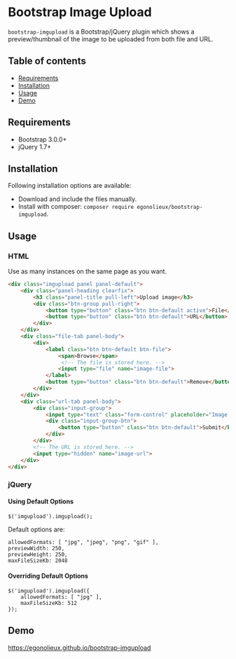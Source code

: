 # Bootstrap Image Upload

`bootstrap-imgupload` is a Bootstrap/jQuery plugin which shows a preview/thumbnail of the image to be uploaded from both file and URL.

## Table of contents

* [Requirements](#requirements)
* [Installation](#installation)
* [Usage](#usage)
* [Demo](#demo)

## Requirements

- Bootstrap 3.0.0+
- jQuery 1.7+

## Installation

Following installation options are available:

- Download and include the files manually.
- Install with composer: `composer require egonolieux/bootstrap-imgupload`.

## Usage

### HTML

Use as many instances on the same page as you want.

```HTML
<div class="imgupload panel panel-default">
    <div class="panel-heading clearfix">
        <h3 class="panel-title pull-left">Upload image</h3>
        <div class="btn-group pull-right">
            <button type="button" class="btn btn-default active">File</button>
            <button type="button" class="btn btn-default">URL</button>
        </div>
    </div>
    <div class="file-tab panel-body">
        <div>
            <label class="btn btn-default btn-file">
                <span>Browse</span>
                 <!-- The file is stored here. -->
                <input type="file" name="image-file">
            </label>
            <button type="button" class="btn btn-default">Remove</button>
        </div>
    </div>
    <div class="url-tab panel-body">
        <div class="input-group">
            <input type="text" class="form-control" placeholder="Image URL">
            <div class="input-group-btn">
                <button type="button" class="btn btn-default">Submit</button>
            </div>
        </div>
        <!-- The URL is stored here. -->
        <input type="hidden" name="image-url">
    </div>
</div>
```

### jQuery

#### Using Default Options

```jQuery
$('imgupload').imgupload();
```

Default options are:

```jQuery
allowedFormats: [ "jpg", "jpeg", "png", "gif" ],
previewWidth: 250,
previewHeight: 250,
maxFileSizeKb: 2048
```

#### Overriding Default Options

```jQuery
$('imgupload').imgupload({
    allowedFormats: [ "jpg" ],
    maxFileSizeKb: 512
});

```

## Demo

https://egonolieux.github.io/bootstrap-imgupload
